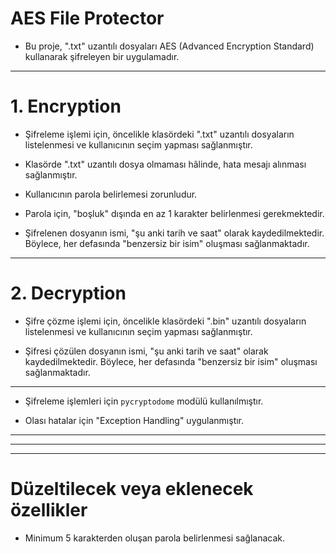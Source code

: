 # AES File Protector

- Bu proje, ".txt" uzantılı dosyaları AES (Advanced Encryption Standard) kullanarak şifreleyen bir uygulamadır.

***

# 1. Encryption

- Şifreleme işlemi için, öncelikle klasördeki ".txt" uzantılı dosyaların listelenmesi ve kullanıcının seçim yapması sağlanmıştır.

- Klasörde ".txt" uzantılı dosya olmaması hâlinde, hata mesajı alınması sağlanmıştır.

- Kullanıcının parola belirlemesi zorunludur.

- Parola için, "boşluk" dışında en az 1 karakter belirlenmesi gerekmektedir.

- Şifrelenen dosyanın ismi, "şu anki tarih ve saat" olarak kaydedilmektedir. Böylece, her defasında "benzersiz bir isim" oluşması sağlanmaktadır.

***

# 2. Decryption

- Şifre çözme işlemi için, öncelikle klasördeki ".bin" uzantılı dosyaların listelenmesi ve kullanıcının seçim yapması sağlanmıştır.

- Şifresi çözülen dosyanın ismi, "şu anki tarih ve saat" olarak kaydedilmektedir. Böylece, her defasında "benzersiz bir isim" oluşması sağlanmaktadır.

***

- Şifreleme işlemleri için `pycryptodome` modülü kullanılmıştır.

- Olası hatalar için "Exception Handling" uygulanmıştır.

***
***
***

# Düzeltilecek veya eklenecek özellikler

- Minimum 5 karakterden oluşan parola belirlenmesi sağlanacak.